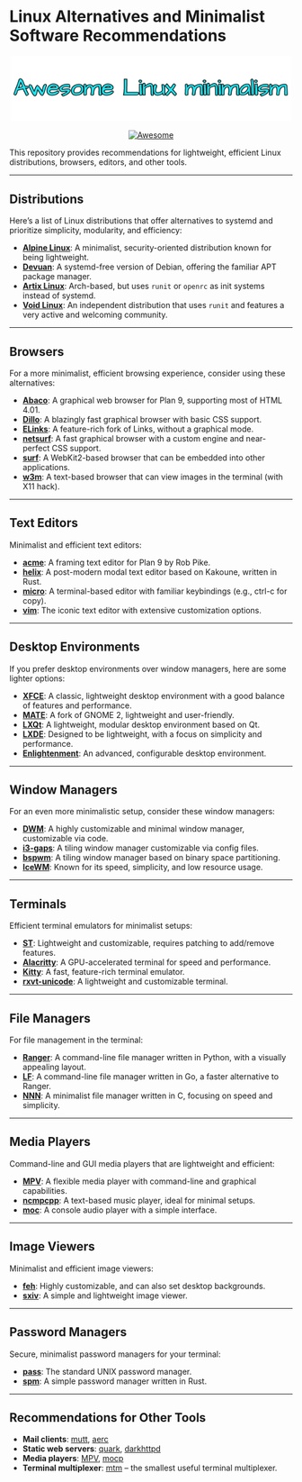 

# Linux Alternatives and Minimalist Software Recommendations

<p align="center"><img width="500" src="icons/linuxm.png" alt="Linux logo"></p>

<p align="center">
  <a href="https://awesome.re">
    <img src="https://awesome.re/badge.svg" alt="Awesome">
  </a>
</p>

This repository provides recommendations for lightweight, efficient Linux distributions, browsers, editors, and other tools.

---

## Distributions

Here’s a list of Linux distributions that offer alternatives to systemd and prioritize simplicity, modularity, and efficiency:

- **[Alpine Linux](https://www.alpinelinux.org/)**: A minimalist, security-oriented distribution known for being lightweight.
- **[Devuan](https://www.devuan.org/)**: A systemd-free version of Debian, offering the familiar APT package manager.
- **[Artix Linux](https://artixlinux.org/)**: Arch-based, but uses `runit` or `openrc` as init systems instead of systemd.
- **[Void Linux](https://voidlinux.org/)**: An independent distribution that uses `runit` and features a very active and welcoming community.

---

## Browsers

For a more minimalist, efficient browsing experience, consider using these alternatives:

- **[Abaco](http://lab-fgb.com/abaco/)**: A graphical web browser for Plan 9, supporting most of HTML 4.01.
- **[Dillo](https://www.dillo.org/)**: A blazingly fast graphical browser with basic CSS support.
- **[ELinks](http://elinks.or.cz/)**: A feature-rich fork of Links, without a graphical mode.
- **[netsurf](http://www.netsurf-browser.org/)**: A fast graphical browser with a custom engine and near-perfect CSS support.
- **[surf](https://surf.suckless.org/)**: A WebKit2-based browser that can be embedded into other applications.
- **[w3m](http://w3m.sourceforge.net/)**: A text-based browser that can view images in the terminal (with X11 hack).

---

## Text Editors

Minimalist and efficient text editors:

- **[acme](http://acme.cat-v.org/)**: A framing text editor for Plan 9 by Rob Pike.
- **[helix](https://helix-editor.com/)**: A post-modern modal text editor based on Kakoune, written in Rust.
- **[micro](https://micro-editor.github.io/)**: A terminal-based editor with familiar keybindings (e.g., ctrl-c for copy).
- **[vim](https://www.vim.org/)**: The iconic text editor with extensive customization options.

---

## Desktop Environments

If you prefer desktop environments over window managers, here are some lighter options:

- **[XFCE](https://www.xfce.org/)**: A classic, lightweight desktop environment with a good balance of features and performance.
- **[MATE](https://mate-desktop.org/)**: A fork of GNOME 2, lightweight and user-friendly.
- **[LXQt](https://lxqt-project.org/)**: A lightweight, modular desktop environment based on Qt.
- **[LXDE](http://www.lxde.org/)**: Designed to be lightweight, with a focus on simplicity and performance.
- **[Enlightenment](https://www.enlightenment.org/)**: An advanced, configurable desktop environment.

---

## Window Managers

For an even more minimalistic setup, consider these window managers:

- **[DWM](https://dwm.suckless.org/)**: A highly customizable and minimal window manager, customizable via code.
- **[i3-gaps](https://github.com/Airblader/i3)**: A tiling window manager customizable via config files.
- **[bspwm](https://github.com/baskerville/bspwm)**: A tiling window manager based on binary space partitioning.
- **[IceWM](https://ice-wm.org/)**: Known for its speed, simplicity, and low resource usage.

---

## Terminals

Efficient terminal emulators for minimalist setups:

- **[ST](https://st.suckless.org/)**: Lightweight and customizable, requires patching to add/remove features.
- **[Alacritty](https://github.com/alacritty/alacritty)**: A GPU-accelerated terminal for speed and performance.
- **[Kitty](https://sw.kovidgoyal.net/kitty/)**: A fast, feature-rich terminal emulator.
- **[rxvt-unicode](https://wiki.archlinux.org/title/Rxvt-unicode)**: A lightweight and customizable terminal.

---

## File Managers

For file management in the terminal:

- **[Ranger](https://github.com/ranger/ranger)**: A command-line file manager written in Python, with a visually appealing layout.
- **[LF](https://github.com/gokcehan/lf)**: A command-line file manager written in Go, a faster alternative to Ranger.
- **[NNN](https://github.com/jarun/nnn)**: A minimalist file manager written in C, focusing on speed and simplicity.

---

## Media Players

Command-line and GUI media players that are lightweight and efficient:

- **[MPV](https://github.com/mpv-player/mpv)**: A flexible media player with command-line and graphical capabilities.
- **[ncmpcpp](https://wiki.archlinux.org/title/ncmpcpp)**: A text-based music player, ideal for minimal setups.
- **[moc](https://moc.daper.net/)**: A console audio player with a simple interface.

---

## Image Viewers

Minimalist and efficient image viewers:

- **[feh](https://feh.finalrewind.org/)**: Highly customizable, and can also set desktop backgrounds.
- **[sxiv](https://github.com/muennich/sxiv)**: A simple and lightweight image viewer.

---

## Password Managers

Secure, minimalist password managers for your terminal:

- **[pass](https://www.passwordstore.org/)**: The standard UNIX password manager.
- **[spm](https://notabug.org/kl3/spm/)**: A simple password manager written in Rust.

---

## Recommendations for Other Tools

- **Mail clients**: [mutt](http://www.mutt.org/), [aerc](https://git.sr.ht/~sircmpwn/aerc)
- **Static web servers**: [quark](https://tools.suckless.org/quark/), [darkhttpd](https://github.com/emikulic/darkhttpd)
- **Media players**: [MPV](https://mpv.io/), [mocp](https://moc.daper.net/)
- **Terminal multiplexer**: [mtm](https://github.com/deadpixi/mtm) – the smallest useful terminal multiplexer.
